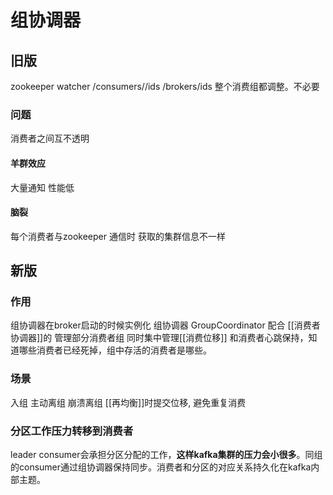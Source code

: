 # 组协调器
## 旧版
zookeeper watcher
/consumers/<group>/ids 
/brokers/ids
整个消费组都调整。不必要

### 问题 
消费者之间互不透明

#### 羊群效应
大量通知 性能低
#### 脑裂
每个消费者与zookeeper 通信时 获取的集群信息不一样

## 新版
###  作用
组协调器在broker启动的时候实例化
组协调器 GroupCoordinator 配合 [[消费者协调器]]的 管理部分消费者组
同时集中管理[[消费位移]] 
和消费者心跳保持，知道哪些消费者已经死掉，组中存活的消费者是哪些。

### 场景
入组
主动离组
崩溃离组
[[再均衡]]时提交位移, 避免重复消费

### 分区工作压力转移到消费者
leader consumer会承担分区分配的工作，**这样kafka集群的压力会小很多**。同组的consumer通过组协调器保持同步。消费者和分区的对应关系持久化在kafka内部主题。
